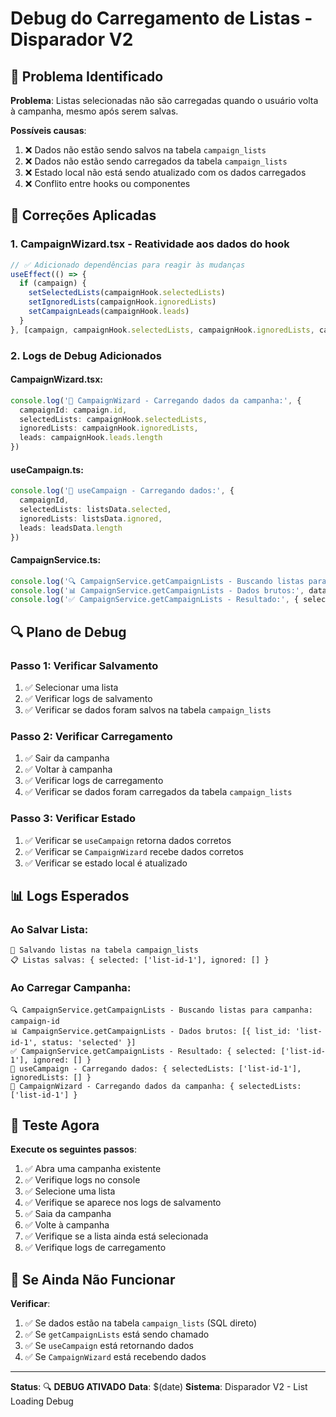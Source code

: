 # Debug do Carregamento de Listas - Disparador V2

## 🚨 Problema Identificado

**Problema**: Listas selecionadas não são carregadas quando o usuário volta à campanha, mesmo após serem salvas.

**Possíveis causas**:
1. ❌ Dados não estão sendo salvos na tabela `campaign_lists`
2. ❌ Dados não estão sendo carregados da tabela `campaign_lists`
3. ❌ Estado local não está sendo atualizado com os dados carregados
4. ❌ Conflito entre hooks ou componentes

## 🔧 Correções Aplicadas

### 1. **CampaignWizard.tsx** - Reatividade aos dados do hook
```typescript
// ✅ Adicionado dependências para reagir às mudanças
useEffect(() => {
  if (campaign) {
    setSelectedLists(campaignHook.selectedLists)
    setIgnoredLists(campaignHook.ignoredLists)
    setCampaignLeads(campaignHook.leads)
  }
}, [campaign, campaignHook.selectedLists, campaignHook.ignoredLists, campaignHook.leads])
```

### 2. **Logs de Debug Adicionados**

#### **CampaignWizard.tsx**:
```typescript
console.log('🔄 CampaignWizard - Carregando dados da campanha:', {
  campaignId: campaign.id,
  selectedLists: campaignHook.selectedLists,
  ignoredLists: campaignHook.ignoredLists,
  leads: campaignHook.leads.length
})
```

#### **useCampaign.ts**:
```typescript
console.log('🔄 useCampaign - Carregando dados:', {
  campaignId,
  selectedLists: listsData.selected,
  ignoredLists: listsData.ignored,
  leads: leadsData.length
})
```

#### **CampaignService.ts**:
```typescript
console.log('🔍 CampaignService.getCampaignLists - Buscando listas para campanha:', campaignId)
console.log('📊 CampaignService.getCampaignLists - Dados brutos:', data)
console.log('✅ CampaignService.getCampaignLists - Resultado:', { selected, ignored })
```

## 🔍 Plano de Debug

### **Passo 1: Verificar Salvamento**
1. ✅ Selecionar uma lista
2. ✅ Verificar logs de salvamento
3. ✅ Verificar se dados foram salvos na tabela `campaign_lists`

### **Passo 2: Verificar Carregamento**
1. ✅ Sair da campanha
2. ✅ Voltar à campanha
3. ✅ Verificar logs de carregamento
4. ✅ Verificar se dados foram carregados da tabela `campaign_lists`

### **Passo 3: Verificar Estado**
1. ✅ Verificar se `useCampaign` retorna dados corretos
2. ✅ Verificar se `CampaignWizard` recebe dados corretos
3. ✅ Verificar se estado local é atualizado

## 📊 Logs Esperados

### **Ao Salvar Lista**:
```
💾 Salvando listas na tabela campaign_lists
📋 Listas salvas: { selected: ['list-id-1'], ignored: [] }
```

### **Ao Carregar Campanha**:
```
🔍 CampaignService.getCampaignLists - Buscando listas para campanha: campaign-id
📊 CampaignService.getCampaignLists - Dados brutos: [{ list_id: 'list-id-1', status: 'selected' }]
✅ CampaignService.getCampaignLists - Resultado: { selected: ['list-id-1'], ignored: [] }
🔄 useCampaign - Carregando dados: { selectedLists: ['list-id-1'], ignoredLists: [] }
🔄 CampaignWizard - Carregando dados da campanha: { selectedLists: ['list-id-1'] }
```

## 🎯 Teste Agora

**Execute os seguintes passos**:
1. ✅ Abra uma campanha existente
2. ✅ Verifique logs no console
3. ✅ Selecione uma lista
4. ✅ Verifique se aparece nos logs de salvamento
5. ✅ Saia da campanha
6. ✅ Volte à campanha
7. ✅ Verifique se a lista ainda está selecionada
8. ✅ Verifique logs de carregamento

## 🚨 Se Ainda Não Funcionar

**Verificar**:
1. ✅ Se dados estão na tabela `campaign_lists` (SQL direto)
2. ✅ Se `getCampaignLists` está sendo chamado
3. ✅ Se `useCampaign` está retornando dados
4. ✅ Se `CampaignWizard` está recebendo dados

---
**Status**: 🔍 **DEBUG ATIVADO**
**Data**: $(date)
**Sistema**: Disparador V2 - List Loading Debug



















